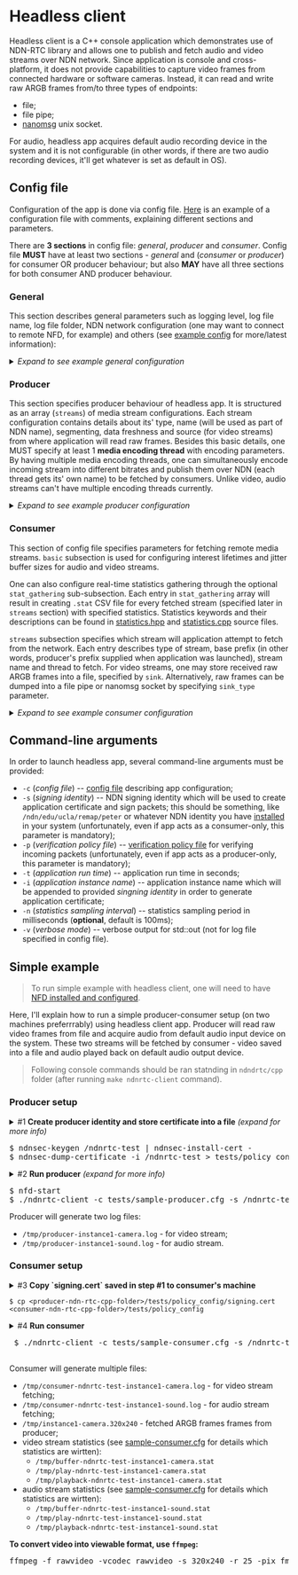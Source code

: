 # Headless client

Headless client is a C++ console application which demonstrates use of NDN-RTC library and allows one to publish and fetch audio and video streams over NDN network. Since application is console and cross-platform, it does not provide capabilities to capture video frames from connected hardware or software cameras. Instead, it can read and write raw ARGB frames from/to three types of endpoints:

- file;
- file pipe;
- [nanomsg](http://nanomsg.org/) unix socket.

 For audio, headless app acquires default audio recording device in the system and it is not configurable (in other words, if there are two audio recording devices, it'll get whatever is set as default in OS).
 
## Config file
Configuration of the app is done via config file. [Here](../tests/default.cfg) is an example of a configuration file with comments, explaining different sections and parameters.
 
 There are **3 sections** in config file: *general*, *producer* and *consumer*. Config file **MUST** have at least two sections - *general* and (*consumer* or *producer*) for consumer OR producer behaviour; but also **MAY** have all three sections for both consumer AND producer behaviour.
 
### General
This section describes general parameters such as logging level, log file name, log file folder, NDN network configuration (one may want to connect to remote NFD, for example) and others (see [example config](../tests/default.cfg) for more/latest information):

<details>
  <summary><i>Expand to see example general configuration</i></summary>

    general = {
      log_level = "default";  // all, debug, stat, default, none
      log_file = "ndnrtc-client.log";
      log_path = "/tmp";
      
      use_fec = true; // [true | false] -- use Forward Error Correction
      use_avsync = true; // [true | false] -- TBD: enable synchronization between audio/video streams
      
      ndnnetwork ={
        connect_host = "localhost";
        connect_port = 6363;
      };
    };
</pre>
</details>
 
### Producer
This section specifies producer behaviour of headless app. It is structured as an array (`streams`) of media stream configurations. Each stream configuration contains details about its' type, name (will be used as part of NDN name), segmenting, data freshness and source (for video streams) from where application will read raw frames. Besides this basic details, one MUST specify at least 1 **media encoding thread** with encoding parameters. By having multiple media encoding threads, one can simultaneously encode incoming stream into different bitrates and publish them over NDN (each thread gets its' own name) to be fetched by consumers. Unlike video, audio streams can't have multiple encoding threads currently.
 
<details>
  <summary><i>Expand to see example producer configuration</i></summary>

    produce = {
      streams = ({ // video stream configuration
        type = "video";             // [video | audio] 
        name = "camera";            // video stream name
        segment_size = 1000;        // in bytes
        freshness = 2000;           // in milliseconds
        source = "camera.argb";     // file from where raw frames will 
                                    // be read. frame resolution should be
                                    // equal to the maximum encoding resolution 
                                    // among threads
        sync = "sound";             // name of the audio stream to sync this video stream to
    
        threads = ({    // an array of stream's threads that will be published
          name = "low";                       // thread name
          coder = {                           // encoder parameters
            frame_rate = 30;
            gop = 30;                       //group of picture
            start_bitrate = 1000;
            max_bitrate = 10000;
            encode_height = 405;
            encode_width = 720;
            drop_frames = true;     // whether encoder should drop frames
                                    // to maintain start bitrate
          };
        },
        {
          name = "hi";
          coder = {
            frame_rate = 30;
            gop = 30;
            start_bitrate = 3000;
            max_bitrate = 10000;
            encode_height = 1080;
            encode_width = 1920;
            drop_frames = true;
          };
        });
      },
      {  // audio stream configuration
        type = "audio";
        name = "sound";
        thread = "pcmu";
        segment_size = 1000;
        freshness = 2000;           // in milliseconds
        codec = "g722";
        capture_device = 0;
      });
    };

</details>
 
### Consumer
This section of config file specifies parameters for fetching remote media streams. `basic` subsection is used for configuring interest lifetimes and jitter buffer sizes for audio and video streams. 

One can also configure real-time statistics gathering through the optional `stat_gathering` sub-subsection. Each entry in `stat_gathering` array will result in creating `.stat` CSV file for every fetched stream (specified later in `streams` section) with specified statistics. Statistics keywords and their descriptions can be found in [statistics.hpp](../include/statistics.hpp) and [statistics.cpp](../src/statistics.cpp#L180) source files.

`streams` subsection specifies which stream will application attempt to fetch from the network. Each entry describes type of stream, base prefix (in other words, producer's prefix supplied when application was launched), stream name and thread to fetch. For video streams, one may store received raw ARGB frames into a file, specified by `sink`. Alternatively, raw frames can be dumped into a file pipe or nanomsg socket by specifying `sink_type` parameter.

<details>
 <summary><i>Expand to see example consumer configuration</i></summary>
  
    consume = {
      basic = {
         audio = {
           interest_lifetime = 2000; // in millisecond
           jitter_size = 150; // minimal jitter buffer size in milliseconds
         };
         video = {
           interest_lifetime = 2000;
           jitter_size = 150;
         };
         // statistics to gather per stream
         // allowed statistics keywords can be found in statistics.h
         stat_gathering = ({
           name="buffer";  // file name prefix (complete filename will be 
                           // <name>-<producer_name>-<stream_name>.stat)
           statistics= ("jitterPlay", "jitterTar", "dArr"); 
         },
         {
           name="playback";
           statistics= ("framesAcq","lambdaD","drdPrime");
         },
         {
           name="play";
           statistics= ("lambdaD","drdPrime","jitterTar","dArr");
         });
      };
      streams = ({
        type = "video";             // [video | audio] 
        base_prefix = "/ndn/edu/ucla/remap/clientB";
        name = "camera";            // video stream name
        thread_to_fetch = "low";    // exact stream thread to fetch from
                                    // should be the name of one thread in this stream
        sink = "clientB-camera";    // file path where raw decoded frames 
                                    // will be stored (without extension)
                                    // full filename will be:
                                    //      "<sink>-<idx>-<W>x<H>.argb"
                                    // idx is required, as during fetching, 
                                    // consumer may receive different frame 
                                    // resolutions (due to ARC switching between
                                    // differen threads)
        sink_type = "file";         // "file", "pipe", "nano". if ommited - "file" by default
      },
      {
        type = "video";
        base_prefix = "/ndn/edu/ucla/remap/clientC";
        name = "camera";
        thread_to_fetch = "mid";
        sink = "clientC-camera";
        sink_type = "file";
      },
      {
        type = "audio";
        base_prefix = "/ndn/edu/ucla/remap/clientB";
        name = "sound";
        thread_to_fetch = "pcmu";
      },
      {
        type = "audio";
        base_prefix = "/ndn/edu/ucla/remap/clientC";
        name = "sound";
        thread_to_fetch = "pcmu";
      });
    };
</details>

## Command-line arguments

In order to launch headless app, several command-line arguments must be provided: 

- `-c` (*config file*) -- [config file](#config-file) describing app configuration;
- `-s` (*signing identity*) -- NDN signing identity which will be used to create application certificate and sign packets; this should be something, like `/ndn/edu/ucla/remap/peter` or whatever NDN identity you have [installed](http://named-data.net/doc/NFD/current/INSTALL.html#nfd-security) in your system (unfortunately, even if app acts as a consumer-only, this parameter is mandatory);
- `-p` (*verification policy file*) -- [verification policy file](https://named-data.net/doc/ndn-cxx/current/tutorials/security-validator-config.html) for verifying incoming packets (unfortunately, even if app acts as a producer-only, this parameter is mandatory);
- `-t` (*application run time*) -- application run time in seconds;
- `-i` (*application instance name*) -- application instance name which will be appended to provided *singning identity* in order to generate application certificate;
- `-n` (*statistics sampling interval*) -- statistics sampling period in milliseconds (**optional**, default is 100ms);
- `-v` (*verbose mode*) -- verbose output for std::out (not for log file specified in config file).

## Simple example
> To run simple example with headless client, one will need to have [NFD installed and configured](http://named-data.net/doc/NFD/current/INSTALL.html).

Here, I'll explain how to run a simple producer-consumer setup (on two machines preferrrably) using headless client app. Producer will read raw video frames from file and acquire audio from default audio input device on the system. These two streams will be fetched by consumer - video saved into a file and audio played back on default audio output device.

> Following console commands should be ran statnding in `ndndrtc/cpp` folder (after running `make ndnrtc-client` command).

### Producer setup

<details>
 <summary>#1 <b>Create producer identity and store certificate into a file</b> <i>(expand for more info)</i></summary>
 
 > Producer's certificate will be needed by consumer for verifying data later.
 
</details>

<pre>
$ ndnsec-keygen /ndnrtc-test | ndnsec-install-cert -
$ ndnsec-dump-certificate -i /ndnrtc-test > tests/policy_config/signing.cert
</pre>

<details>
 <summary>#2 <b>Run producer</b> <i>(expand for more info)</i></summary>
 
 > Last argument `-t` specifies runtime in seconds. Producer will read frames from test sequence in a loop.
 
</details>

<pre>
$ nfd-start
$ ./ndnrtc-client -c tests/sample-producer.cfg -s /ndnrtc-test -p tests/policy_config/rule.conf -i instance -t 100
</pre>

Producer will generate two log files:

- `/tmp/producer-instance1-camera.log` - for video stream;
- `/tmp/producer-instance1-sound.log` - for audio stream.

### Consumer setup

<details>
 <summary>#3 <b>Copy `signing.cert` saved in step #1 to consumer's machine</b></summary>
 
 > Nothing's here :neckbeard:
</details>

    $ cp <producer-ndn-rtc-cpp-folder>/tests/policy_config/signing.cert <consumer-ndn-rtc-cpp-folder>/tests/policy_config

<details>
 <summary>#4 <b>Run consumer</b></summary>
 
 > Nothing's here :expressionless:
</details>
 
 <pre>
 $ ./ndnrtc-client -c tests/sample-consumer.cfg -s /ndnrtc-test -p tests/policy_config/rule.conf -i instance2 -t 50 -v
 </pre>
 
Consumer will generate multiple files:

- `/tmp/consumer-ndnrtc-test-instance1-camera.log` - for video stream fetching;
- `/tmp/consumer-ndnrtc-test-instance1-sound.log` - for audio stream fetching;
- `/tmp/instance1-camera.320x240` - fetched ARGB frames frames from producer;
- video stream statistics (see [sample-consumer.cfg](../tests/sample-consumer.cfg#L25) for details which statistics are wirtten):
  - `/tmp/buffer-ndnrtc-test-instance1-camera.stat`
  - `/tmp/play-ndnrtc-test-instance1-camera.stat`
  - `/tmp/playback-ndnrtc-test-instance1-camera.stat`
- audio stream statistics (see [sample-consumer.cfg](../tests/sample-consumer.cfg#L25) for details which statistics are wirtten):
  - `/tmp/buffer-ndnrtc-test-instance1-sound.stat`
  - `/tmp/play-ndnrtc-test-instance1-sound.stat`
  - `/tmp/playback-ndnrtc-test-instance1-sound.stat`
  
**To convert video into viewable format, use `ffmpeg`:**
<pre>
ffmpeg -f rawvideo -vcodec rawvideo -s 320x240 -r 25 -pix_fmt argb -i /tmp/instance1-camera.320x240 -c:v libx264 -preset ultrafast -qp 0 instance1-camera.mp4
</pre>
